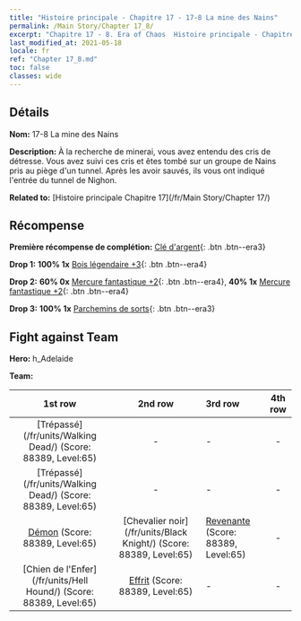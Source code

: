 ```yaml
---
title: "Histoire principale - Chapitre 17 - 17-8 La mine des Nains"
permalink: /Main Story/Chapter 17_8/
excerpt: "Chapitre 17 - 8. Era of Chaos  Histoire principale - Chapitre 17_8. 17-8 La mine des Nains"
last_modified_at: 2021-05-18
locale: fr
ref: "Chapter 17_8.md"
toc: false
classes: wide
---
```


## Détails

 **Nom:** 17-8 La mine des Nains

 **Description:** À la recherche de minerai, vous avez entendu des cris de détresse. Vous avez suivi ces cris et êtes tombé sur un groupe de Nains pris au piège d'un tunnel. Après les avoir sauvés, ils vous ont indiqué l'entrée du tunnel de Nighon.

 **Related to:** [Histoire principale Chapitre 17](/fr/Main Story/Chapter 17/)

## Récompense

 **Première récompense de complétion:** [Clé d'argent](/ItemsFR/con_693/){: .btn .btn--era3}

 **Drop 1:** **100% 1x** [Bois légendaire +3](/ItemsFR/mat_55/){: .btn .btn--era4}

 **Drop 2:** **60% 0x** [Mercure fantastique +2](/ItemsFR/mat_49/){: .btn .btn--era4}, **40% 1x** [Mercure fantastique +2](/ItemsFR/mat_49/){: .btn .btn--era4}

 **Drop 3:** **100% 1x** [Parchemins de sorts](/ItemsFR/con_694/){: .btn .btn--era3}


## Fight against Team
 **Hero:** h_Adelaide

 **Team:**


  | 1st row | 2nd row | 3rd row | 4th row |
  |:----:|:----:|:----|:----:|
  | [Trépassé](/fr/units/Walking Dead/) (Score: 88389, Level:65)  | - | - | - |
  | [Trépassé](/fr/units/Walking Dead/) (Score: 88389, Level:65)  | - | - | - |
  | [Démon](/fr/units/Demon/) (Score: 88389, Level:65)  | [Chevalier noir](/fr/units/Black Knight/) (Score: 88389, Level:65)  | [Revenante](/fr/units/Wight/) (Score: 88389, Level:65)  | - |
  | [Chien de l'Enfer](/fr/units/Hell Hound/) (Score: 88389, Level:65)  | [Effrit](/fr/units/Efreeti/) (Score: 88389, Level:65)  | - | - |


